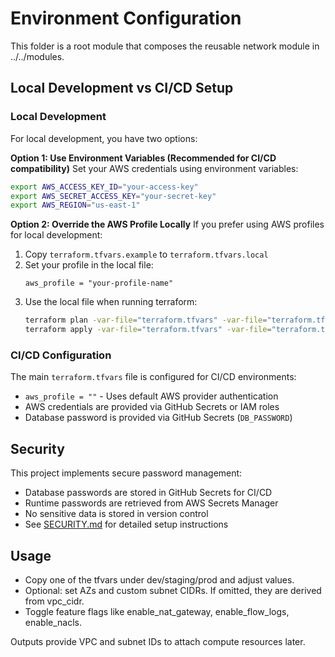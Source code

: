 # Environment Configuration

This folder is a root module that composes the reusable network module in ../../modules.

## Local Development vs CI/CD Setup

### Local Development
For local development, you have two options:

**Option 1: Use Environment Variables (Recommended for CI/CD compatibility)**
Set your AWS credentials using environment variables:

```bash
export AWS_ACCESS_KEY_ID="your-access-key"
export AWS_SECRET_ACCESS_KEY="your-secret-key"
export AWS_REGION="us-east-1"
```

**Option 2: Override the AWS Profile Locally**
If you prefer using AWS profiles for local development:

1. Copy `terraform.tfvars.example` to `terraform.tfvars.local`
2. Set your profile in the local file:
   ```hcl
   aws_profile = "your-profile-name"
   ```
3. Use the local file when running terraform:
   ```bash
   terraform plan -var-file="terraform.tfvars" -var-file="terraform.tfvars.local"
   terraform apply -var-file="terraform.tfvars" -var-file="terraform.tfvars.local"
   ```

### CI/CD Configuration
The main `terraform.tfvars` file is configured for CI/CD environments:
- `aws_profile = ""` - Uses default AWS provider authentication
- AWS credentials are provided via GitHub Secrets or IAM roles
- Database password is provided via GitHub Secrets (`DB_PASSWORD`)

## Security
This project implements secure password management:
- Database passwords are stored in GitHub Secrets for CI/CD
- Runtime passwords are retrieved from AWS Secrets Manager
- No sensitive data is stored in version control
- See [SECURITY.md](../../SECURITY.md) for detailed setup instructions

## Usage
- Copy one of the tfvars under dev/staging/prod and adjust values.
- Optional: set AZs and custom subnet CIDRs. If omitted, they are derived from vpc_cidr.
- Toggle feature flags like enable_nat_gateway, enable_flow_logs, enable_nacls.

Outputs provide VPC and subnet IDs to attach compute resources later.
